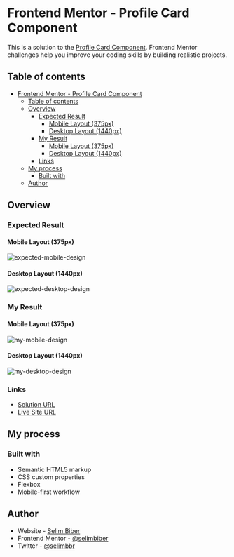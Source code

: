 # Frontend Mentor - Profile Card Component

This is a solution to the [Profile Card Component](https://www.frontendmentor.io/solutions/profile-card-component-30AMLejdqi). Frontend Mentor challenges help you improve your coding skills by building realistic projects.

## Table of contents

- [Frontend Mentor - Profile Card Component](#frontend-mentor---profile-card-component)
  - [Table of contents](#table-of-contents)
  - [Overview](#overview)
    - [Expected Result](#expected-result)
      - [Mobile Layout (375px)](#mobile-layout-375px)
      - [Desktop Layout (1440px)](#desktop-layout-1440px)
    - [My Result](#my-result)
      - [Mobile Layout (375px)](#mobile-layout-375px-1)
      - [Desktop Layout (1440px)](#desktop-layout-1440px-1)
    - [Links](#links)
  - [My process](#my-process)
    - [Built with](#built-with)
  - [Author](#author)

## Overview

### Expected Result

#### Mobile Layout (375px)

![expected-mobile-design](https://github.com/selimbiber/30Day30Project-HTML5-CSS3-Challenges/assets/117529414/ff09ada0-f015-4f0d-9554-81a42bd40082)

#### Desktop Layout (1440px)

![expected-desktop-design](https://github.com/selimbiber/30Day30Project-HTML5-CSS3-Challenges/assets/117529414/e7900ab9-37eb-4b38-8ceb-bac4e73c0c78)

### My Result

#### Mobile Layout (375px)

![my-mobile-design](https://github.com/selimbiber/30Day30Project-HTML5-CSS3-Challenges/assets/117529414/5a0a1e12-3282-4c4c-abdf-50bae41e8b18)

#### Desktop Layout (1440px)

![my-desktop-design](https://github.com/selimbiber/30Day30Project-HTML5-CSS3-Challenges/assets/117529414/18fee18d-7310-4dd8-9c1f-e051f22a6161)

### Links

- [Solution URL](https://www.frontendmentor.io/solutions/profile-card-component-30AMLejdqi)
- [Live Site URL](https://selimbiber.github.io/Vanilla-CSS-Challenges/Day28-profile-card-component/)

## My process

### Built with

- Semantic HTML5 markup
- CSS custom properties
- Flexbox
- Mobile-first workflow

## Author

- Website - [Selim Biber](https://www.selimbiber.dev)
- Frontend Mentor - [@selimbiber](https://www.frontendmentor.io/profile/selimbiber)
- Twitter - [@selimbbr](https://www.twitter.com/selimbbr)
